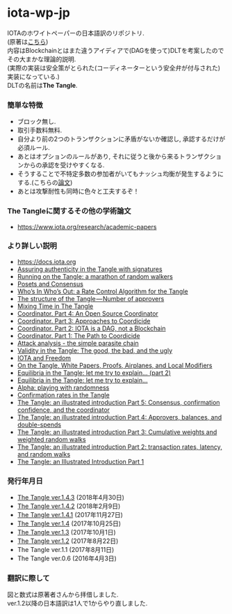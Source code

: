 # iota-wp-jp
IOTAのホワイトペーパーの日本語訳のリポジトリ.  
(原著は[こちら](https://assets.ctfassets.net/r1dr6vzfxhev/2t4uxvsIqk0EUau6g2sw0g/45eae33637ca92f85dd9f4a3a218e1ec/iota1_4_3.pdf))  
内容はBlockchainとはまた違うアイディアで(DAGを使って)DLTを考案したのでその大まかな理論的説明.  
(実際の実装は安全策がとられた(コーディネーターという安全弁が付与された)実装になっている.)  
DLTの名前は**The Tangle**.  

### 簡単な特徴
- ブロック無し.
- 取引手数料無料.
- 自分より前の2つのトランザクションに矛盾がないか確認し, 承認するだけが必須ルール.
- あとはオプションのルールがあり, それに従うと後から来るトランザクションからの承認を受けやすくなる.
- そうすることで不特定多数の参加者がいてもナッシュ均衡が発生するようにする.(こちらの[論文](https://assets.ctfassets.net/r1dr6vzfxhev/2KfRHJKJW00kYcYkiuWaWk/342c5ccf54fd79993f2f33b9934a314f/Equilibria_in_the_Tangle.pdf))
- あとは攻撃耐性も同時に色々と工夫するぞ！

### The Tangleに関するその他の学術論文
- https://www.iota.org/research/academic-papers

###  より詳しい説明
- https://docs.iota.org
- [Assuring authenticity in the Tangle with signatures](https://blog.iota.org/assuring-authenticity-in-the-tangle-with-signatures-791897d7b998)
- [Running on the Tangle: a marathon of random walkers](https://blog.iota.org/running-on-the-tangle-a-marathon-of-random-walkers-99517d9b51a0)
- [Posets and Consensus](https://blog.iota.org/posets-and-consensus-fe4c034595ab)
- [Who’s In Who’s Out: a Rate Control Algorithm for the Tangle](https://blog.iota.org/whos-in-who-s-out-a-rate-control-algorithm-for-the-tangle-c7b5ecf85677)
- [The structure of the Tangle — Number of approvers](https://blog.iota.org/the-structure-of-the-tangle-number-of-approvers-326da2d7b3b0)
- [Mixing Time in The Tangle](https://blog.iota.org/mixing-time-in-the-tangle-439c2ba2ab31)
- [Coordinator. Part 4: An Open Source Coordinator](https://blog.iota.org/coordinator-part-4-an-open-source-coordinator-7d3804931058)
- [Coordinator. Part 3: Approaches to Coordicide](https://blog.iota.org/coordinator-part-3-approaches-to-coordicide-583fb82382bc)
- [Coordinator. Part 2: IOTA is a DAG, not a Blockchain](https://blog.iota.org/coordinator-part-2-iota-is-a-dag-not-a-blockchain-2df8ec85200f)
- [Coordinator. Part 1: The Path to Coordicide](https://blog.iota.org/coordinator-part-1-the-path-to-coordicide-ee4148a8db08)
- [Attack analysis - the simple parasite chain](https://blog.iota.org/attack-analysis-the-simple-parasite-chain-42a34bfeaf23)
- [Validity in the Tangle: The good, the bad, and the ugly](https://blog.iota.org/validity-in-the-tangle-the-good-the-bad-and-the-ugly-98bd3b53408a)
- [IOTA and Freedom](https://blog.iota.org/iota-and-freedom-bfc76770cd77)
- [On the Tangle, White Papers, Proofs, Airplanes, and Local Modifiers](https://blog.iota.org/on-the-tangle-white-papers-proofs-airplanes-and-local-modifiers-44683aff8fea)
- [Equilibria in the Tangle: let me try to explain… (part 2)](https://blog.iota.org/equilibria-in-the-tangle-let-me-try-to-explain-part-2-6dcc8e7c0ad8)
- [Equilibria in the Tangle: let me try to explain…](https://blog.iota.org/equilibria-in-the-tangle-let-me-try-to-explain-b22ad6f00c13)
- [Alpha: playing with randomness](https://blog.iota.org/alpha-d176d7601f1c)
- [Confirmation rates in the Tangle](https://blog.iota.org/confirmation-rates-in-the-tangle-186ef02878bb)
- [The Tangle: an illustrated introduction Part 5: Consensus, confirmation confidence, and the coordinator](https://blog.iota.org/the-tangle-an-illustrated-introduction-79f537b0a455)
- [The Tangle: an illustrated introduction Part 4: Approvers, balances, and double-spends](https://blog.iota.org/the-tangle-an-illustrated-introduction-1618d3e140ad)
- [The Tangle: an illustrated introduction Part 3: Cumulative weights and weighted random walks](https://blog.iota.org/the-tangle-an-illustrated-introduction-f359b8b2ec80)
- [The Tangle: an illustrated introduction Part 2: transaction rates, latency, and random walks](https://blog.iota.org/the-tangle-an-illustrated-introduction-c0a86f994445)
- [The Tangle: an Illustrated Introduction Part 1](https://blog.iota.org/the-tangle-an-illustrated-introduction-4d5eae6fe8d4)

### 発行年月日
- [The Tangle ver.1.4.3](https://github.com/solareenlo/iota-wp-jp/blob/master/wp-jp/iota1_4_3jp.pdf) (2018年4月30日)
- [The Tangle ver.1.4.2](https://github.com/solareenlo/iota-wp-jp/blob/master/wp-jp/iota1_4_2jp.pdf) (2018年2月9日)
- [The Tangle ver.1.4.1](https://github.com/solareenlo/iota-wp-jp/blob/master/wp-jp/iota1_4_1jp.pdf) (2017年11月27日)
- [The Tangle ver.1.4](https://github.com/solareenlo/iota-wp-jp/blob/master/wp-jp/iota1_4jp.pdf) (2017年10月25日)
- [The Tangle ver.1.3](https://github.com/solareenlo/iota-wp-jp/blob/master/wp-jp/iota1_3jp.pdf) (2017年10月1日)
- [The Tangle ver.1.2](https://github.com/solareenlo/iota-wp-jp/blob/master/wp-jp/iota1_2jp.pdf) (2017年8月22日)
- The Tangle ver.1.1 (2017年8月11日)
- The Tangle ver.0.6 (2016年4月3日)

### 翻訳に際して
図と数式は原著者さんから拝借しました.  
ver.1.2以降の日本語訳は1人で1からやり直しました.
